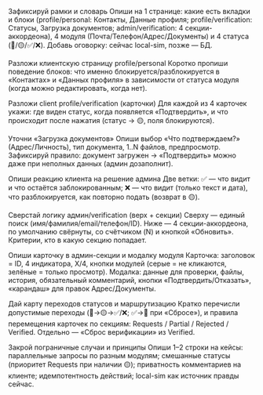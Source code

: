 Зафиксируй рамки и словарь
Опиши на 1 странице: какие есть вкладки и блоки (profile/personal: Контакты, Данные профиля; profile/verification: Статусы, Загрузка документов; admin/verification: 4 секции-аккордеона), 4 модуля (Почта/Телефон/Адрес/Документы) и 4 статуса (🔵/🟡/✅/❌). Добавь оговорку: сейчас local-sim, позже — БД.

Разложи клиентскую страницу profile/personal
Коротко пропиши поведение блоков: что именно блокируется/разблокируется в «Контактах» и «Данных профиля» в зависимости от статуса модуля (когда можно редактировать, когда нет).

Разложи client profile/verification (карточки)
Для каждой из 4 карточек укажи: где виден статус, когда появляется «Подтвердить», и что происходит после нажатия (статус → 🟡, поля блокируются).

Уточни «Загрузка документов»
Опиши выбор «Что подтверждаем?» (Адрес/Личность), тип документа, 1..N файлов, предпросмотр. Зафиксируй правило: документ загружен → «Подтвердить» можно даже при неполных данных (админ дозаполнит).

Опиши реакцию клиента на решение админа
Две ветки: ✅ — что видит и что остаётся заблокированным; ❌ — что видит (только текст и дата), что разблокируется, как повторно подать (возврат в 🟡).

Сверстай логику админ/verification (верх + секции)
Сверху — единый поиск (имя/фамилия/email/телефон/ID). Ниже — 4 секции-аккордеона, по умолчанию свёрнуты, со счётчиком (N) и кнопкой «Обновить». Критерии, кто в какую секцию попадает.

Опиши карточку в админ-секции и модалку модуля
Карточка: заголовок = ID, 4 индикатора, X/4, кнопки модулей (серые = не кликаются, зелёные = только просмотр). Модалка: данные для проверки, файлы, история, обязательный комментарий, кнопки «Подтвердить/Отказать», «карандаш» для правок Адрес/Документы.

Дай карту переходов статусов и маршрутизацию
Кратко перечисли допустимые переходы (🔵→🟡→✅/❌; ✅→🔵 при «Сбросе»), и правила перемещения карточек по секциям: Requests / Partial / Rejected / Verified. Отдельно — «Сброс верификации» из Verified.

Закрой пограничные случаи и принципы
Опиши 1–2 строки на кейсы: параллельные запросы по разным модулям; смешанные статусы (приоритет Requests при наличии 🟡); приватность комментариев на клиенте; идемпотентность действий; local-sim как источник правды сейчас.

